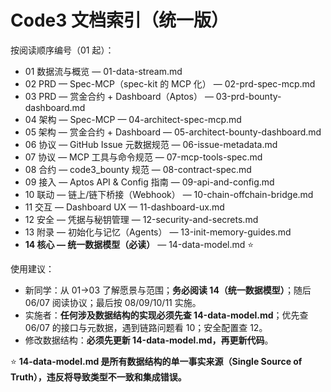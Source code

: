 # Code3 文档索引（统一版）

按阅读顺序编号（01 起）：

- 01 数据流与概览 — 01-data-stream.md
- 02 PRD — Spec-MCP（spec-kit 的 MCP 化） — 02-prd-spec-mcp.md
- 03 PRD — 赏金合约 + Dashboard（Aptos） — 03-prd-bounty-dashboard.md
- 04 架构 — Spec-MCP — 04-architect-spec-mcp.md
- 05 架构 — 赏金合约 + Dashboard — 05-architect-bounty-dashboard.md
- 06 协议 — GitHub Issue 元数据规范 — 06-issue-metadata.md
- 07 协议 — MCP 工具与命令规范 — 07-mcp-tools-spec.md
- 08 合约 — code3_bounty 规范 — 08-contract-spec.md
- 09 接入 — Aptos API & Config 指南 — 09-api-and-config.md
- 10 联动 — 链上/链下桥接（Webhook） — 10-chain-offchain-bridge.md
- 11 交互 — Dashboard UX — 11-dashboard-ux.md
- 12 安全 — 凭据与秘钥管理 — 12-security-and-secrets.md
- 13 附录 — 初始化与记忆（Agents） — 13-init-memory-guides.md
- **14 核心 — 统一数据模型（必读）** — 14-data-model.md ⭐

使用建议：
- 新同学：从 01→03 了解愿景与范围；**务必阅读 14（统一数据模型）**；随后 06/07 阅读协议；最后按 08/09/10/11 实施。
- 实施者：**任何涉及数据结构的实现必须先查 14-data-model.md**；优先查 06/07 的接口与元数据，遇到链路问题看 10；安全配置查 12。
- 修改数据结构：**必须先更新 14-data-model.md，再更新代码**。

⭐ **14-data-model.md 是所有数据结构的单一事实来源（Single Source of Truth），违反将导致类型不一致和集成错误。**
